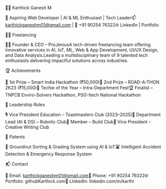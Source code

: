 👨‍💻 Karthick Ganesh M

🚀 Aspiring Web Developer | AI & ML Enthusiast | Tech Leader📫 karthickganeshm01@gmail.com | 📱 +91 90254 76322🌐 LinkedIn | Portfolio

🧑‍💼 Freelancing

👨‍💼 Founder & CEO – ProJeniusA tech-driven freelancing team offering innovative services in AI, IoT, ML, Web & App Development, UI/UX Design, and Data Analysis.Leading a multidisciplinary team of 9 talented tech enthusiasts delivering impactful solutions across industries.

🏆 Achievements

🥇 1st Prize – Smart India Hackathon (₹50,000)🥈 2nd Prize – ROAD-A-THON 2K23 (₹15,000)🏅 Techie of the Year – Intra-Department Fest🏆 Finalist – TNPCB Enviro-Solvers Hackathon, PSG-Itech National Hackathon

📌 Leadership Roles

🎙 Vice President Education – Toastmasters Club (2023–2025)🤖 Department Lead (AI & DS) – Robotic Club🧠 Member – Build Club📝 Vice President – Creative Writing Club

🧾 Patents

🔬 Groundnut Sorting & Grading System using AI & IoT🛣 Intelligent Accident Detection & Emergency Response System

📬 Contact

📧 Email: karthickganeshm01@gmail.com📱 Phone: +91 90254 76322🌐 Portfolio: githubKarthick.com🔗 LinkedIn: linkedin.com/in/karthi
